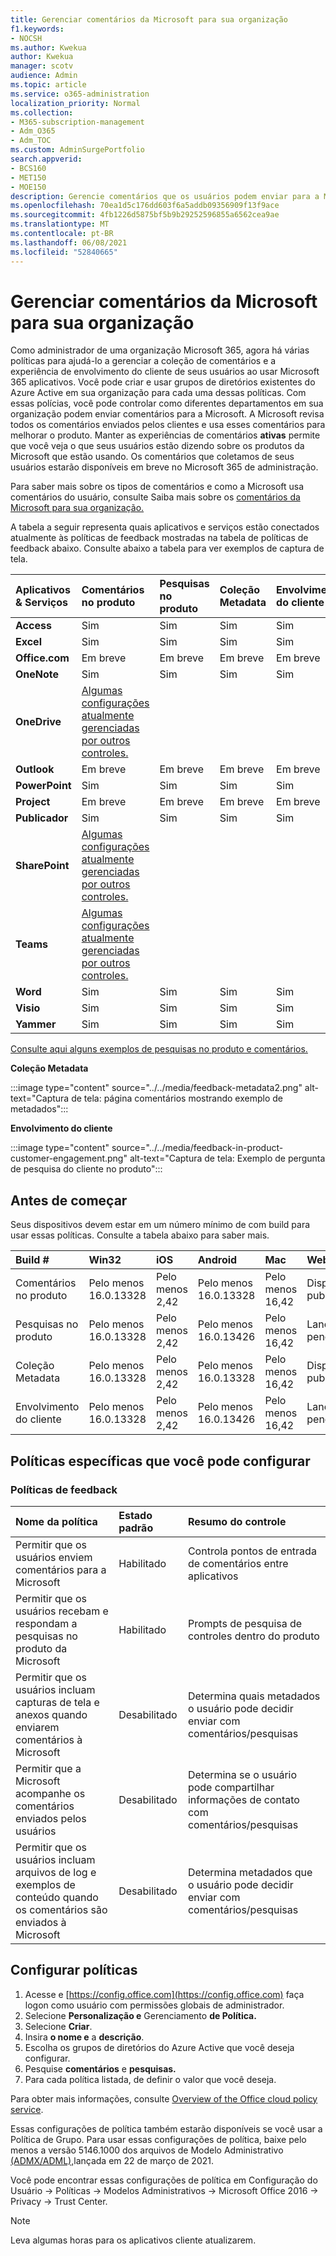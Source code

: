 ```yaml
---
title: Gerenciar comentários da Microsoft para sua organização
f1.keywords:
- NOCSH
ms.author: Kwekua
author: Kwekua
manager: scotv
audience: Admin
ms.topic: article
ms.service: o365-administration
localization_priority: Normal
ms.collection:
- M365-subscription-management
- Adm_O365
- Adm_TOC
ms.custom: AdminSurgePortfolio
search.appverid:
- BCS160
- MET150
- MOE150
description: Gerencie comentários que os usuários podem enviar para a Microsoft sobre produtos da Microsoft.
ms.openlocfilehash: 70ea1d5c176dd603f6a5addb09356909f13f9ace
ms.sourcegitcommit: 4fb1226d5875bf5b9b29252596855a6562cea9ae
ms.translationtype: MT
ms.contentlocale: pt-BR
ms.lasthandoff: 06/08/2021
ms.locfileid: "52840665"
---
```

# <a name="manage-microsoft-feedback-for-your-organization"></a>Gerenciar comentários da Microsoft para sua organização

Como administrador de uma organização Microsoft 365, agora há várias políticas para ajudá-lo a gerenciar a coleção de comentários e a experiência de envolvimento do cliente de seus usuários ao usar Microsoft 365 aplicativos. Você pode criar e usar grupos de diretórios existentes do Azure Active em sua organização para cada uma dessas políticas. Com essas polícias, você pode controlar como diferentes departamentos em sua organização podem enviar comentários para a Microsoft. A Microsoft revisa todos os comentários enviados pelos clientes e usa esses comentários para melhorar o produto. Manter as experiências de comentários **ativas** permite que você veja o que seus usuários estão dizendo sobre os produtos da Microsoft que estão usando. Os comentários que coletamos de seus usuários estarão disponíveis em breve no Microsoft 365 de administração.

Para saber mais sobre os tipos de comentários e como a Microsoft usa comentários do usuário, consulte Saiba mais sobre os [comentários da Microsoft para sua organização.](../misc/feedback-user-control.md)

A tabela a seguir representa quais aplicativos e serviços estão conectados atualmente às políticas de feedback mostradas na tabela de políticas de feedback abaixo. Consulte abaixo a tabela para ver exemplos de captura de tela.

|**Aplicativos & Serviços**|**Comentários no produto** <br> |**Pesquisas no produto** <br> |**Coleção Metadata** <br> |**Envolvimento do cliente** <br> |
|:-----|:-----|:-----|:-----|:-----|
|**Access**|Sim|Sim|Sim|Sim|
|**Excel**|Sim|Sim|Sim|Sim|
|**Office.com**|Em breve|Em breve|Em breve|Em breve|
|**OneNote**|Sim|Sim|Sim|Sim|
|**OneDrive**|[Algumas configurações atualmente gerenciadas por outros controles.](/onedrive/disable-contact-support-send-feedback)||||
|**Outlook**|Em breve|Em breve|Em breve|Em breve|
|**PowerPoint**|Sim|Sim|Sim|Sim|
|**Project**|Em breve|Em breve|Em breve|Em breve|
|**Publicador**|Sim|Sim|Sim|Sim|
|**SharePoint**|[Algumas configurações atualmente gerenciadas por outros controles.](/powershell/module/sharepoint-online/set-spotenant)||||
|**Teams**|[Algumas configurações atualmente gerenciadas por outros controles.](/microsoftteams/manage-feedback-policies-in-teams)||||
|**Word**|Sim|Sim|Sim|Sim|
|**Visio**|Sim|Sim|Sim|Sim|
|**Yammer**|Sim|Sim|Sim|Sim|

[Consulte aqui alguns exemplos de pesquisas no produto e comentários.](/microsoft-365/admin/misc/feedback-user-control#in-product-surveys)

**Coleção Metadata**

:::image type="content" source="../../media/feedback-metadata2.png" alt-text="Captura de tela: página comentários mostrando exemplo de metadados":::

**Envolvimento do cliente**

:::image type="content" source="../../media/feedback-in-product-customer-engagement.png" alt-text="Captura de tela: Exemplo de pergunta de pesquisa do cliente no produto":::

## <a name="before-you-begin"></a>Antes de começar

Seus dispositivos devem estar em um número mínimo de com build para usar essas políticas. Consulte a tabela abaixo para saber mais.

|**Build #**|**Win32**|**iOS**|**Android**|**Mac**|**Web**|
|:-----|:-----|:-----|:-----|:-----|:-----|
|Comentários no produto|Pelo menos 16.0.13328|Pelo menos 2,42|Pelo menos 16.0.13328|Pelo menos 16,42|Disponível publicamente|
|Pesquisas no produto|Pelo menos 16.0.13328|Pelo menos 2,42|Pelo menos 16.0.13426|Pelo menos 16,42|Lançamento pendente|
|Coleção Metadata|Pelo menos 16.0.13328|Pelo menos 2,42|Pelo menos 16.0.13328|Pelo menos 16,42|Disponível publicamente|
|Envolvimento do cliente|Pelo menos 16.0.13328|Pelo menos 2,42|Pelo menos 16.0.13426|Pelo menos 16,42|Lançamento pendente|

## <a name="specific-policies-you-can-configure"></a>Políticas específicas que você pode configurar

### <a name="feedback-policies"></a>Políticas de feedback

|**Nome da política**|**Estado padrão**|**Resumo do controle**|
|:-----|:-----|:-----|
|Permitir que os usuários enviem comentários para a Microsoft|Habilitado|Controla pontos de entrada de comentários entre aplicativos|
|Permitir que os usuários recebam e respondam a pesquisas no produto da Microsoft|Habilitado|Prompts de pesquisa de controles dentro do produto|
|Permitir que os usuários incluam capturas de tela e anexos quando enviarem comentários à Microsoft|Desabilitado|Determina quais metadados o usuário pode decidir enviar com comentários/pesquisas|
|Permitir que a Microsoft acompanhe os comentários enviados pelos usuários|Desabilitado|Determina se o usuário pode compartilhar informações de contato com comentários/pesquisas|
|Permitir que os usuários incluam arquivos de log e exemplos de conteúdo quando os comentários são enviados à Microsoft|Desabilitado|Determina metadados que o usuário pode decidir enviar com comentários/pesquisas|

## <a name="configure-policies"></a>Configurar políticas

1. Acesse e [https://config.office.com](https://config.office.com) faça logon como usuário com permissões globais de administrador.
1. Selecione **Personalização e** Gerenciamento **de Política.**
1. Selecione **Criar**.
1. Insira **o nome e** a **descrição**.
1. Escolha os grupos de diretórios do Azure Active que você deseja configurar.
1. Pesquise **comentários** e **pesquisas.**
1. Para cada política listada, de definir o valor que você deseja.

Para obter mais informações, consulte [Overview of the Office cloud policy service](/deployoffice/overview-office-cloud-policy-service).

Essas configurações de política também estarão disponíveis se você usar a Política de Grupo. Para usar essas configurações de política, baixe pelo menos a versão 5146.1000 dos arquivos de Modelo Administrativo [(ADMX/ADML),](https://www.microsoft.com/download/details.aspx?id=49030)lançada em 22 de março de 2021.

Você pode encontrar essas configurações de política em Configuração do Usuário -> Políticas -> Modelos Administrativos -> Microsoft Office 2016 -> Privacy -> Trust Center.

> [!NOTE]
> Leva algumas horas para os aplicativos cliente atualizarem.
